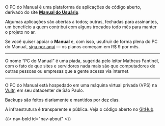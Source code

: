 ---
---

O PC do Manual é uma plataforma de aplicações de código aberto, derivado do site [**Manual do Usuário**](https://manualdousuario.net/).

Algumas aplicações são abertas a todos; outras, fechadas para assinantes, um benefício a quem contribui com alguns trocados todo mês para manter o projeto no ar.

Se você quiser apoiar o **Manual** e, com isso, usufruir de forma plena do PC do Manual, [siga por aqui](https://manualdousuario.net/apoie/) — os planos começam em R$ 9 por mês.

***

O nome “PC do Manual” é uma piada, sugerida pelo leitor Matheus Fantinel, com o fato de que sites e servidores nada mais são que computadores de outras pessoas ou empresas que a gente acessa via internet.

***

O PC do Manual está hospedado em uma máquina virtual privada (VPS) na [Vultr](http://vultr.com/), em seu datacenter de São Paulo.

Backups são feitos diariamente e mantidos por dez dias.

A infraestrutura é transparente e pública. Veja o código aberto no [GitHub](https://github.com/manualdousuario/pcdomanual-infra).

{{< nav-bold id="nav-about" >}}